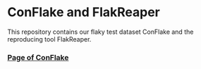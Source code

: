 # ConFlake and FlakReaper

This repository contains our flaky test dataset ConFlake and the reproducing tool FlakReaper.

### [Page of ConFlake](https://flakytestreproducer.github.io/)



